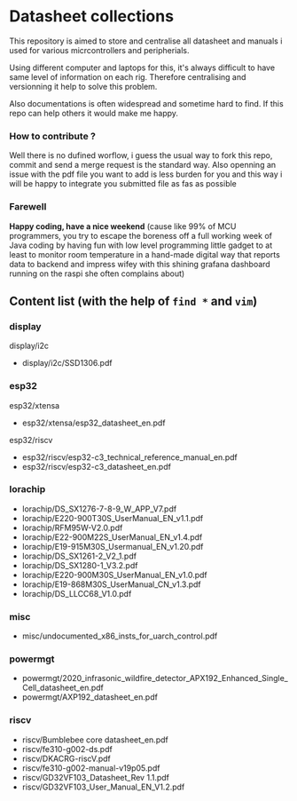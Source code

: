 # Datasheet collections

This repository is aimed to store and centralise all datasheet and manuals i used for various micrcontrollers and peripherials.

Using different computer and laptops for this, it's always difficult to have same level of information on each rig. Therefore centralising and versionning it help to solve this problem.

Also documentations is often widespread and sometime hard to find. If this repo can help others it would make me happy.

### How to contribute ?

Well there is no dufined worflow, i guess the usual way to fork this repo, commit and send a merge request is the standard way.
Also openning an issue with the pdf file you want to add is less burden for you and this way i will be happy to integrate you submitted file as fas as possible 


### Farewell

**Happy coding, have a nice weekend** (cause like 99% of MCU programmers, you try to escape the boreness off a full working week of Java coding by having fun with low level programming little gadget to at least to monitor room temperature in a hand-made digital way that reports data to backend and impress wifey with this shining grafana dashboard running on the raspi she often complains about)  

## Content list (with the help of `find *` and `vim`) 

### display
display/i2c
- display/i2c/SSD1306.pdf

### esp32
esp32/xtensa
- esp32/xtensa/esp32_datasheet_en.pdf

esp32/riscv
- esp32/riscv/esp32-c3_technical_reference_manual_en.pdf
- esp32/riscv/esp32-c3_datasheet_en.pdf

### lorachip
- lorachip/DS_SX1276-7-8-9_W_APP_V7.pdf
- lorachip/E220-900T30S_UserManual_EN_v1.1.pdf
- lorachip/RFM95W-V2.0.pdf
- lorachip/E22-900M22S_UserManual_EN_v1.4.pdf
- lorachip/E19-915M30S_Usermanual_EN_v1.20.pdf
- lorachip/DS_SX1261-2_V2_1.pdf
- lorachip/DS_SX1280-1_V3.2.pdf
- lorachip/E220-900M30S_UserManual_EN_v1.0.pdf
- lorachip/E19-868M30S_UserManual_CN_v1.3.pdf
- lorachip/DS_LLCC68_V1.0.pdf

### misc
- misc/undocumented_x86_insts_for_uarch_control.pdf

### powermgt
- powermgt/2020_infrasonic_wildfire_detector_APX192_Enhanced_Single_Cell_datasheet_en.pdf
- powermgt/AXP192_datasheet_en.pdf

### riscv
- riscv/Bumblebee core datasheet_en.pdf
- riscv/fe310-g002-ds.pdf
- riscv/DKACRG-riscV.pdf
- riscv/fe310-g002-manual-v19p05.pdf
- riscv/GD32VF103_Datasheet_Rev 1.1.pdf
- riscv/GD32VF103_User_Manual_EN_V1.2.pdf
